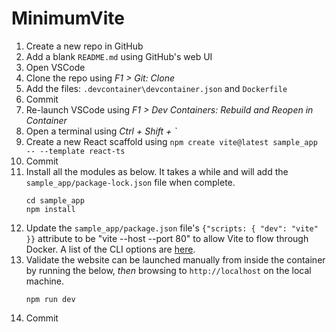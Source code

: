 # MinimumVite


01. Create a new repo in GitHub
02. Add a blank `README.md` using GitHub's web UI
03. Open VSCode
04. Clone the repo using _F1 > Git: Clone_
05. Add the files: `.devcontainer\devcontainer.json` and `Dockerfile`
06. Commit
07. Re-launch VSCode using _F1 > Dev Containers: Rebuild and Reopen in Container_
08. Open a terminal using _Ctrl + Shift + `_
09. Create a new React scaffold using `npm create vite@latest sample_app -- --template react-ts`
10. Commit
11. Install all the modules as below.
    It takes a while and will add the `sample_app/package-lock.json` file when complete.
    ```
    cd sample_app
    npm install
    ```
12. Update the `sample_app/package.json` file's `{"scripts: { "dev": "vite" }}` attribute to be "vite --host --port 80" to allow Vite to flow through Docker.
    A list of the CLI options are [here](https://vitejs.dev/guide/cli.html).
13. Validate the website can be launched manually from inside the container by running the below, _then_ browsing to `http://localhost` on the local machine.
    ```
    npm run dev
    ```
14. Commit
